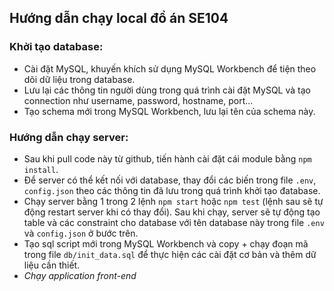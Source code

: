 ## Hướng dẫn chạy local đồ án SE104

### Khởi tạo database:

- Cài đặt MySQL, khuyến khích sử dụng MySQL Workbench để tiện theo dõi dữ liệu trong database.
- Lưu lại các thông tin người dùng trong quá trình cài đặt MySQL và tạo connection như username, password, hostname, port...
- Tạo schema mới trong MySQL Workbench, lưu lại tên của schema này.

### Hướng dẫn chạy server:

- Sau khi pull code này từ github, tiến hành cài đặt cái module bằng `npm install`.
- Để server có thể kết nối với database, thay đổi các biến trong file `.env`, `config.json` theo các thông tin đã lưu trong quá trình khởi tạo đatabase.
- Chạy server bằng 1 trong 2 lệnh `npm start` hoặc `npm test` (lệnh sau sẽ tự động restart server khi có thay đổi). Sau khi chạy, server sẽ tự động tạo table và các constraint cho database với tên database này trong file `.env` và `config.json` ở bước trên.
- Tạo sql script mới trong MySQL Workbench và copy + chạy đoạn mã trong file `db/init_data.sql` để thực hiện các cài đặt cơ bản và thêm dữ liệu cần thiết.
- _Chạy application front-end_
